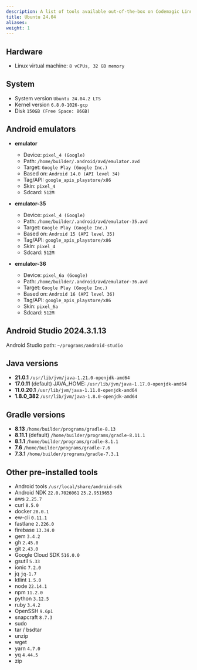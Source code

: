 ```yaml
---
description: A list of tools available out-of-the-box on Codemagic Linux Ubuntu 24.04
title: Ubuntu 24.04
aliases:
weight: 1
---
```


## Hardware

- Linux virtual machine: `8 vCPUs, 32 GB memory`

## System

- System version `Ubuntu 24.04.2 LTS`
- Kernel version `6.8.0-1026-gcp`
- Disk `150GB (Free Space: 86GB)`




## Android emulators

- **emulator**

  - Device: `pixel_4 (Google)`
  - Path: `/home/builder/.android/avd/emulator.avd`
  - Target: `Google Play (Google Inc.)`
  - Based on: `Android 14.0 (API level 34)`
  - Tag/API: `google_apis_playstore/x86`
  - Skin: `pixel_4`
  - Sdcard: `512M`

- **emulator-35**

  - Device: `pixel_4 (Google)`
  - Path: `/home/builder/.android/avd/emulator-35.avd`
  - Target: `Google Play (Google Inc.)`
  - Based on: `Android 15 (API level 35)`
  - Tag/API: `google_apis_playstore/x86`
  - Skin: `pixel_4`
  - Sdcard: `512M`

- **emulator-36**

  - Device: `pixel_6a (Google)`
  - Path: `/home/builder/.android/avd/emulator-36.avd`
  - Target: `Google Play (Google Inc.)`
  - Based on: `Android 16 (API level 36)`
  - Tag/API: `google_apis_playstore/x86`
  - Skin: `pixel_6a`
  - Sdcard: `512M`


## Android Studio 2024.3.1.13

Android Studio path: `~/programs/android-studio`

## Java versions

- **21.0.1** `/usr/lib/jvm/java-1.21.0-openjdk-amd64`
- **17.0.11** (default) JAVA_HOME: `/usr/lib/jvm/java-1.17.0-openjdk-amd64`
- **11.0.20.1** `/usr/lib/jvm/java-1.11.0-openjdk-amd64`
- **1.8.0_382** `/usr/lib/jvm/java-1.8.0-openjdk-amd64`

## Gradle versions

- **8.13** `/home/builder/programs/gradle-8.13` 
- **8.11.1** (default) `/home/builder/programs/gradle-8.11.1`
- **8.1.1** `/home/builder/programs/gradle-8.1.1`
- **7.6** `/home/builder/programs/gradle-7.6`
- **7.3.1** `/home/builder/programs/gradle-7.3.1`

## Other pre-installed tools

- Android tools `/usr/local/share/android-sdk`
- Android NDK `22.0.7026061` `25.2.9519653`
- aws `2.25.7`
- curl `8.5.0`
- docker `28.0.1`
- ew-cli `0.11.1`
- fastlane `2.226.0`
- firebase `13.34.0`
- gem `3.4.2`
- gh `2.45.0`
- git `2.43.0`
- Google Cloud SDK `516.0.0`
- gsutil `5.33`
- ionic `7.2.0`
- jq `jq-1.7`
- ktlint `1.5.0`
- node `22.14.1`
- npm `11.2.0`
- python `3.12.5`
- ruby `3.4.2`
- OpenSSH `9.6p1`
- snapcraft `8.7.3`
- sudo
- tar / bsdtar
- unzip
- wget
- yarn `4.7.0`
- yq `4.44.5`
- zip

